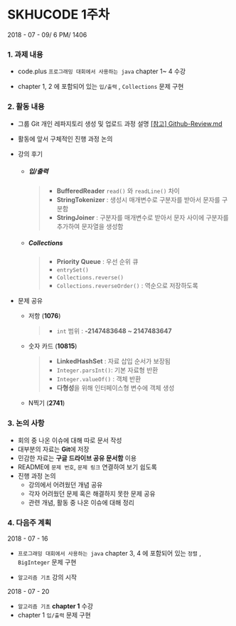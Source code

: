 # SKHUCODE 1주차

2018 - 07 - 09/ 6 PM/ 1406

### 1. 과제 내용

+ code.plus `프로그래밍 대회에서 사용하는 java` chapter 1~ 4 수강

+ chapter 1, 2 에 포함되어 있는 `입/출력` , `Collections` 문제 구현

  

### 2. 활동 내용

+ 그룹 Git 개인 레파지토리 생성 및 업로드 과정 설명 [[참고]  Github-Review.md](https://github.com/skhucode/skhucode-main/blob/master/github-review.md)

+ 활동에 앞서 구체적인 진행 과정 논의

+ 강의 후기

  + ##### 입/출력

    > + **BufferedReader** `read()` 와 `readLine()` 차이
    > + **StringTokenizer** : 생성시 매개변수로 구분자를 받아서 문자를 구분함
    > + **StringJoiner** : 구분자를 매개변수로 받아서 문자 사이에 구분자를 추가하여 문자열을 생성함

  + ##### Collections

    > + **Priority Queue** : 우선 순위 큐
    > + `entrySet()`
    > + `Collections.reverse()`
    > + `Collections.reverseOrder()` : 역순으로 저장하도록

+ 문제 공유

  + 저항 (**1076**)

    > + `int` 범위 : **-2147483648 ~ 2147483647** 

  + 숫자 카드 (**10815**)

    > + **LinkedHashSet** : 자료 삽입 순서가 보장됨
    > + `Integer.parsInt()`: 기본 자료형 반환
    > + `Integer.valueOf()` :  객체 반환
    > + **다형성**을 위해 인터페이스형 변수에 객체 생성

  + N찍기 (**2741**)



### 3. 논의 사항

+ 회의 중 나온 이슈에 대해 따로 문서 작성
+ 대부분의 자료는 **Git**에 저장
+ 민감한 자료는 **구글 드라이브 공유 문서함** 이용
+ README에 `문제 번호`, `문제 링크` 연결하여 보기 쉽도록
+ 진행 과정 논의
  + 강의에서 어려웠던 개념 공유
  + 각자 어려웠던 문제 혹은 해결하지 못한 문제 공유
  + 관련 개념, 활동 중 나온 이슈에 대해 정리



### 4. 다음주 계획 

2018 - 07 - 16

+ `프로그래밍 대회에서 사용하는 java` chapter 3, 4 에 포함되어 있는 `정렬` , `BigInteger` 문제 구현

+ `알고리즘 기초` 강의 시작

2018 - 07 - 20

+ `알고리즘 기초` **chapter 1** 수강
+ chapter 1 `입/출력` 문제 구현


